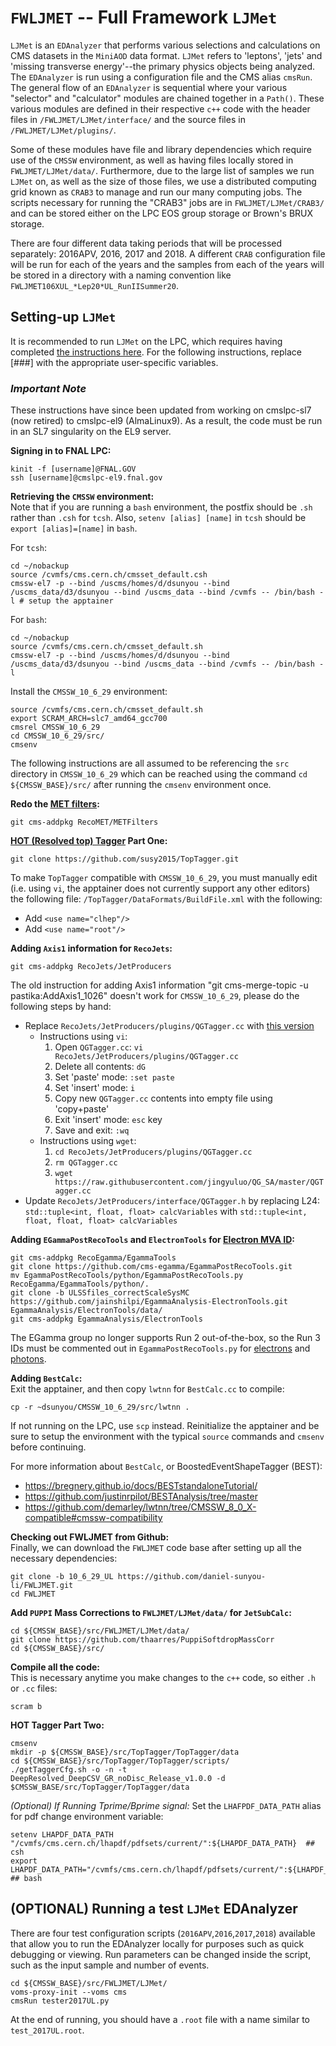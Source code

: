 # `FWLJMET` -- Full Framework `LJMet`
`LJMet` is an `EDAnalyzer` that performs various selections and calculations on CMS datasets in the `MiniAOD` data format. `LJMet` refers to 'leptons', 'jets' and 'missing transverse energy'--the primary physics objects being analyzed. The `EDAnalyzer` is run using a configuration file and the CMS alias `cmsRun`. The general flow of an `EDAnalyzer` is sequential where your various "selector" and "calculator" modules are chained together in a `Path()`. These various modules are defined in their respective `c++` code with the header files in `/FWLJMET/LJMet/interface/` and the source files in `/FWLJMET/LJMet/plugins/`. 

Some of these modules have file and library dependencies which require use of the `CMSSW` environment, as well as having files locally stored in `FWLJMET/LJMet/data/`. Furthermore, due to the large list of samples we run `LJMet` on, as well as the size of those files, we use a distributed computing grid known as `CRAB3` to manage and run our many computing jobs. The scripts necessary for running the "CRAB3" jobs are in `FWLJMET/LJMet/CRAB3/` and can be stored either on the LPC EOS group storage or Brown's BRUX storage. 

There are four different data taking periods that will be processed separately: 2016APV, 2016, 2017 and 2018. A different `CRAB` configuration file will be run for each of the years and the samples from each of the years will be stored in a directory with a naming convention like `FWLJMET106XUL_*Lep20*UL_RunIISummer20`.

## Setting-up `LJMet`  
It is recommended to run `LJMet` on the LPC, which requires having completed [the instructions here](https://uscms.org/uscms_at_work/computing/getstarted/uaf.shtml). For the following instructions, replace [###] with the appropriate user-specific variables.

### _Important Note_
These instructions have since been updated from working on cmslpc-sl7 (now retired) to cmslpc-el9 (AlmaLinux9). As a result, the code must be run in an SL7 singularity on the EL9 server. 

__Signing in to FNAL LPC:__	

	kinit -f [username]@FNAL.GOV
	ssh [username]@cmslpc-el9.fnal.gov

__Retrieving the `CMSSW` environment:__  
Note that if you are running a `bash` environment, the postfix should be `.sh` rather than `.csh` for `tcsh`. Also, `setenv [alias] [name]` in `tcsh` should be `export [alias]=[name]` in `bash`.

For `tcsh`:
	
	cd ~/nobackup
	source /cvmfs/cms.cern.ch/cmsset_default.csh
 	cmssw-el7 -p --bind /uscms/homes/d/dsunyou --bind /uscms_data/d3/dsunyou --bind /uscms_data --bind /cvmfs -- /bin/bash -l # setup the apptainer

For `bash`:
	
	cd ~/nobackup
	source /cvmfs/cms.cern.ch/cmsset_default.sh
 	cmssw-el7 -p --bind /uscms/homes/d/dsunyou --bind /uscms_data/d3/dsunyou --bind /uscms_data --bind /cvmfs -- /bin/bash -l

 Install the `CMSSW_10_6_29` environment:

	source /cvmfs/cms.cern.ch/cmsset_default.sh
 	export SCRAM_ARCH=slc7_amd64_gcc700
	cmsrel CMSSW_10_6_29
	cd CMSSW_10_6_29/src/
	cmsenv 	

The following instructions are all assumed to be referencing the `src` directory in `CMSSW_10_6_29` which can be reached using the command `cd ${CMSSW_BASE}/src/` after running the `cmsenv` environment once.
	
__Redo the [MET filters](https://twiki.cern.ch/twiki/bin/viewauth/CMS/MissingETOptionalFiltersRun2):__
	
	git cms-addpkg RecoMET/METFilters

__[HOT (Resolved top) Tagger](https://github.com/susy2015/TopTagger/tree/master/TopTagger#instructions-for-saving-tagger-results-to-nanoaod-with-cmssw_9_4_11) Part One:__

	git clone https://github.com/susy2015/TopTagger.git
	
To make `TopTagger` compatible with `CMSSW_10_6_29`, you must manually edit (i.e. using `vi`, the apptainer does not currently support any other editors) the following file: `/TopTagger/DataFormats/BuildFile.xml` with the following:
* Add `<use name="clhep"/>`
* Add `<use name="root"/>`
	
__Adding `Axis1` information for `RecoJets`:__

	git cms-addpkg RecoJets/JetProducers

The old instruction for adding Axis1 information "git cms-merge-topic -u pastika:AddAxis1_1026" doesn't work for `CMSSW_10_6_29`, please do the following steps by hand:
* Replace `RecoJets/JetProducers/plugins/QGTagger.cc` with [this version](https://github.com/jingyuluo/QG_SA/blob/master/QGTagger.cc)
	* Instructions using `vi`:
		1. Open `QGTagger.cc`: `vi RecoJets/JetProducers/plugins/QGTagger.cc`
		2. Delete all contents: `dG`
		3. Set 'paste' mode: `:set paste`
		4. Set 'insert' mode: `i`
		5. Copy new `QGTagger.cc` contents into empty file using 'copy+paste'
		6. Exit 'insert' mode: `esc` key
		7. Save and exit: `:wq`
  	* Instructions using `wget`:
		1. `cd RecoJets/JetProducers/plugins/QGTagger.cc`
  		2. `rm QGTagger.cc`
  	 	3. `wget https://raw.githubusercontent.com/jingyuluo/QG_SA/master/QGTagger.cc`  
* Update `RecoJets/JetProducers/interface/QGTagger.h` by replacing L24: `std::tuple<int, float, float> calcVariables` with `std::tuple<int, float, float, float> calcVariables`

__Adding `EGammaPostRecoTools` and `ElectronTools` for [Electron MVA ID](https://twiki.cern.ch/twiki/bin/view/CMS/EgammaMiniAODV2):__

	git cms-addpkg RecoEgamma/EgammaTools
	git clone https://github.com/cms-egamma/EgammaPostRecoTools.git
	mv EgammaPostRecoTools/python/EgammaPostRecoTools.py RecoEgamma/EgammaTools/python/.
	git clone -b ULSSfiles_correctScaleSysMC https://github.com/jainshilpi/EgammaAnalysis-ElectronTools.git EgammaAnalysis/ElectronTools/data/
	git cms-addpkg EgammaAnalysis/ElectronTools

The EGamma group no longer supports Run 2 out-of-the-box, so the Run 3 IDs must be commented out in `EgammaPostRecoTools.py` for [electrons]([url](https://github.com/cms-egamma/EgammaPostRecoTools/blob/master/python/EgammaPostRecoTools.py#L46-L48)) and [photons]([url](https://github.com/cms-egamma/EgammaPostRecoTools/blob/master/python/EgammaPostRecoTools.py#L54-L55)).

__Adding `BestCalc`:__  
Exit the apptainer, and then copy `lwtnn` for `BestCalc.cc` to compile:

	cp -r ~dsunyou/CMSSW_10_6_29/src/lwtnn .
	
If not running on the LPC, use `scp` instead. Reinitialize the apptainer and be sure to setup the environment with the typical `source` commands and `cmsenv` before continuing. 

For more information about `BestCalc`, or BoostedEventShapeTagger (BEST):
* https://bregnery.github.io/docs/BESTstandaloneTutorial/
* https://github.com/justinrpilot/BESTAnalysis/tree/master
* https://github.com/demarley/lwtnn/tree/CMSSW_8_0_X-compatible#cmssw-compatibility

__Checking out FWLJMET from Github:__  
Finally, we can download the `FWLJMET` code base after setting up all the necessary dependencies:

	git clone -b 10_6_29_UL https://github.com/daniel-sunyou-li/FWLJMET.git
	cd FWLJMET

__Add `PUPPI` Mass Corrections to `FWLJMET/LJMet/data/` for `JetSubCalc`:__  

	cd ${CMSSW_BASE}/src/FWLJMET/LJMet/data/
	git clone https://github.com/thaarres/PuppiSoftdropMassCorr
	cd ${CMSSW_BASE}/src/

__Compile all the code:__  
This is necessary anytime you make changes to the `c++` code, so either `.h` or `.cc` files:

	scram b

__HOT Tagger Part Two:__  

	cmsenv
	mkdir -p ${CMSSW_BASE}/src/TopTagger/TopTagger/data
	cd ${CMSSW_BASE}/src/TopTagger/TopTagger/scripts/
	./getTaggerCfg.sh -o -n -t DeepResolved_DeepCSV_GR_noDisc_Release_v1.0.0 -d $CMSSW_BASE/src/TopTagger/TopTagger/data

_(Optional) If Running Tprime/Bprime signal:_
Set the `LHAFPDF_DATA_PATH` alias for pdf change environment variable:

	setenv LHAPDF_DATA_PATH "/cvmfs/cms.cern.ch/lhapdf/pdfsets/current/":${LHAPDF_DATA_PATH}  ## csh
	export LHAPDF_DATA_PATH="/cvmfs/cms.cern.ch/lhapdf/pdfsets/current/":${LHAPDF_DATA_PATH}  ## bash


## (OPTIONAL) Running a test `LJMet` EDAnalyzer
There are four test configuration scripts (`2016APV`,`2016`,`2017`,`2018`) available that allow you to run the EDAnalyzer locally for purposes such as quick debugging or viewing. Run parameters can be changed inside the script, such as the input sample and number of events. 

    cd ${CMSSW_BASE}/src/FWLJMET/LJMet/
    voms-proxy-init --voms cms
    cmsRun tester2017UL.py 

At the end of running, you should have a `.root` file with a name similar to `test_2017UL.root`.
